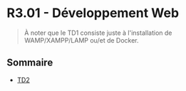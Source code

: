 # R3.01 - Développement Web

> À noter que le TD1 consiste juste à l'installation de WAMP/XAMPP/LAMP ou/et de Docker.

## Sommaire

- [TD2](./TD2/)
